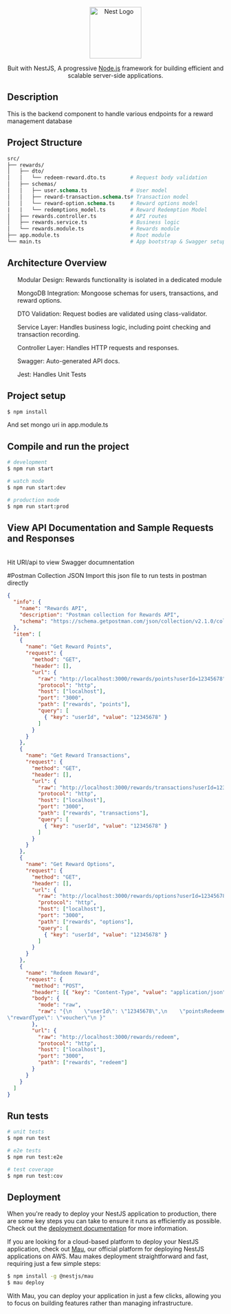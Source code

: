 <p align="center">
  <a href="http://nestjs.com/" target="blank"><img src="https://nestjs.com/img/logo-small.svg" width="120" alt="Nest Logo" /></a>
</p>

[circleci-image]: https://img.shields.io/circleci/build/github/nestjs/nest/master?token=abc123def456
[circleci-url]: https://circleci.com/gh/nestjs/nest

  <p align="center"> Buit with NestJS, A progressive <a href="http://nodejs.org" target="_blank">Node.js</a> framework for building efficient and scalable server-side applications.</p>
  
  <!--[![Backers on Open Collective](https://opencollective.com/nest/backers/badge.svg)](https://opencollective.com/nest#backer)
  [![Sponsors on Open Collective](https://opencollective.com/nest/sponsors/badge.svg)](https://opencollective.com/nest#sponsor)-->

## Description

This is the backend component to handle various endpoints for a reward management database

## Project Structure
```graphql 
src/
├── rewards/
│   ├── dto/
│   │   └── redeem-reward.dto.ts        # Request body validation
│   ├── schemas/
│   │   ├── user.schema.ts              # User model
│   │   ├── reward-transaction.schema.ts# Transaction model
│   │   └── reward-option.schema.ts     # Reward options model
|   |   └── redemptions_model.ts        # Reward Redemption Model
│   ├── rewards.controller.ts           # API routes
│   ├── rewards.service.ts              # Business logic
│   └── rewards.module.ts               # Rewards module
├── app.module.ts                       # Root module
└── main.ts                             # App bootstrap & Swagger setup

```
## Architecture Overview 
<ul>Modular Design: Rewards functionality is isolated in a dedicated module</ul>
<ul>MongoDB Integration: Mongoose schemas for users, transactions, and reward options.</ul>
<ul>DTO Validation: Request bodies are validated using class-validator.</ul>
<ul>Service Layer: Handles business logic, including point checking and transaction recording.</ul>
<ul>Controller Layer: Handles HTTP requests and responses.</ul>
<ul>Swagger: Auto-generated API docs.</ul>
<ul>Jest: Handles Unit Tests</ul>

## Project setup

```bash
$ npm install
```
And set mongo uri in app.module.ts

## Compile and run the project

```bash
# development
$ npm run start

# watch mode
$ npm run start:dev

# production mode
$ npm run start:prod
```
## View API Documentation and Sample Requests and Responses
<br> Hit URI/api  to view Swagger documnentation <br>

#Postman Collection JSON
Import this json file to run tests in postman directly 
```json
{
  "info": {
    "name": "Rewards API",
    "description": "Postman collection for Rewards API",
    "schema": "https://schema.getpostman.com/json/collection/v2.1.0/collection.json"
  },
  "item": [
    {
      "name": "Get Reward Points",
      "request": {
        "method": "GET",
        "header": [],
        "url": {
          "raw": "http://localhost:3000/rewards/points?userId=12345678",
          "protocol": "http",
          "host": ["localhost"],
          "port": "3000",
          "path": ["rewards", "points"],
          "query": [
            { "key": "userId", "value": "12345678" }
          ]
        }
      }
    },
    {
      "name": "Get Reward Transactions",
      "request": {
        "method": "GET",
        "header": [],
        "url": {
          "raw": "http://localhost:3000/rewards/transactions?userId=12345678",
          "protocol": "http",
          "host": ["localhost"],
          "port": "3000",
          "path": ["rewards", "transactions"],
          "query": [
            { "key": "userId", "value": "12345678" }
          ]
        }
      }
    },
    {
      "name": "Get Reward Options",
      "request": {
        "method": "GET",
        "header": [],
        "url": {
          "raw": "http://localhost:3000/rewards/options?userId=12345678",
          "protocol": "http",
          "host": ["localhost"],
          "port": "3000",
          "path": ["rewards", "options"],
          "query": [
            { "key": "userId", "value": "12345678" }
          ]
        }
      }
    },
    {
      "name": "Redeem Reward",
      "request": {
        "method": "POST",
        "header": [{ "key": "Content-Type", "value": "application/json" }],
        "body": {
          "mode": "raw",
          "raw": "{\n    \"userId\": \"12345678\",\n    \"pointsRedeemed\": \100\\n
\"rewardType\": \"voucher\"\n }"
        },
        "url": {
          "raw": "http://localhost:3000/rewards/redeem",
          "protocol": "http",
          "host": ["localhost"],
          "port": "3000",
          "path": ["rewards", "redeem"]
        }
      }
    }
  ]
}

```
## Run tests

```bash
# unit tests
$ npm run test

# e2e tests
$ npm run test:e2e

# test coverage
$ npm run test:cov
```

## Deployment

When you're ready to deploy your NestJS application to production, there are some key steps you can take to ensure it runs as efficiently as possible. Check out the [deployment documentation](https://docs.nestjs.com/deployment) for more information.

If you are looking for a cloud-based platform to deploy your NestJS application, check out [Mau](https://mau.nestjs.com), our official platform for deploying NestJS applications on AWS. Mau makes deployment straightforward and fast, requiring just a few simple steps:

```bash
$ npm install -g @nestjs/mau
$ mau deploy
```

With Mau, you can deploy your application in just a few clicks, allowing you to focus on building features rather than managing infrastructure.




